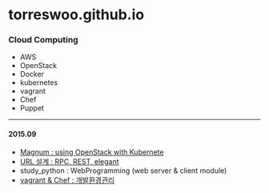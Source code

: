 # torreswoo.github.io


### Cloud Computing
- AWS
- OpenStack
- Docker
- kubernetes
- vagrant 
- Chef
- Puppet


---

#### 2015.09
- [Magnum : using OpenStack with Kubernete]( )
- [URL 설계 : RPC, REST, elegant]()
- study_python : WebProgramming (web server & client module)
- [vagrant & Chef : 개발환경관리]()
